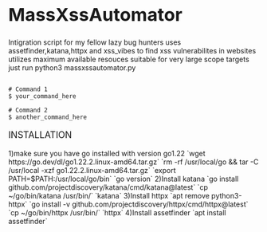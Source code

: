 <h1 style="font-size: 36px;">MassXssAutomator</h1>
Intigration script for my fellow lazy bug hunters
uses assetfinder,katana,httpx and xss_vibes to find xss vulnerabilites in websites
utilizes maximum available resouces 
suitable for very large scope targets
just run 
python3 massxssautomator.py

<pre><code class="language-bash">
# Command 1
$ your_command_here

# Command 2
$ another_command_here
</code></pre>

  
<p style="font-size: 18px;">INSTALLATION</p>
1)make sure you have go installed with version go1.22
  `wget https://go.dev/dl/go1.22.2.linux-amd64.tar.gz`
  `rm -rf /usr/local/go && tar -C /usr/local -xzf go1.22.2.linux-amd64.tar.gz`
  `export PATH=$PATH:/usr/local/go/bin`
  `go version`
2)Install katana
  `go install github.com/projectdiscovery/katana/cmd/katana@latest`
  `cp ~/go/bin/katana /usr/bin/`
  `katana`
3)Install httpx
  `apt remove python3-httpx`
  `go install -v github.com/projectdiscovery/httpx/cmd/httpx@latest`
  `cp ~/go/bin/httpx /usr/bin/`
  `httpx`
4)Install assetfinder
  `apt install assetfinder`
  
  

  


